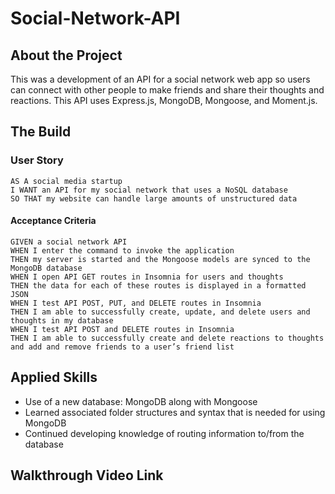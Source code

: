 # Social-Network-API

## About the Project
This was a development of an API for a social network web app so users can connect with other people to make friends and share their thoughts and reactions. This API uses Express.js, MongoDB, Mongoose, and Moment.js. 

## The Build

### User Story
````
AS A social media startup
I WANT an API for my social network that uses a NoSQL database
SO THAT my website can handle large amounts of unstructured data
````

#### Acceptance Criteria
````
GIVEN a social network API
WHEN I enter the command to invoke the application
THEN my server is started and the Mongoose models are synced to the MongoDB database
WHEN I open API GET routes in Insomnia for users and thoughts
THEN the data for each of these routes is displayed in a formatted JSON
WHEN I test API POST, PUT, and DELETE routes in Insomnia
THEN I am able to successfully create, update, and delete users and thoughts in my database
WHEN I test API POST and DELETE routes in Insomnia
THEN I am able to successfully create and delete reactions to thoughts and add and remove friends to a user’s friend list
````

## Applied Skills
- Use of a new database: MongoDB along with Mongoose
- Learned associated folder structures and syntax that is needed for using MongoDB
- Continued developing knowledge of routing information to/from the database 

## Walkthrough Video Link

